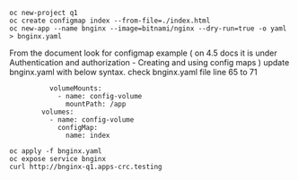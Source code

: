 ```
oc new-project q1
oc create configmap index --from-file=./index.html 
oc new-app --name bnginx --image=bitnami/nginx --dry-run=true -o yaml > bnginx.yaml
```

From the document look for configmap example ( on 4.5 docs it is under  Authentication and authorization - Creating and using config maps )
update bnginx.yaml with below syntax. check bnginx.yaml file line 65 to 71

```
          volumeMounts:
            - name: config-volume
              mountPath: /app
        volumes:
          - name: config-volume
            configMap:
              name: index
```

```
oc apply -f bnginx.yaml
oc expose service bnginx
curl http://bnginx-q1.apps-crc.testing
```
